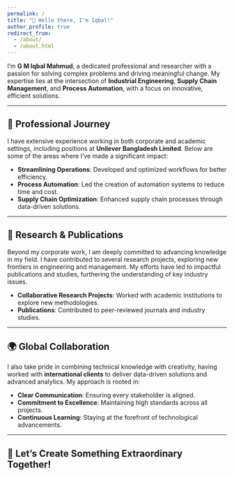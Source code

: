 ```yaml
---
permalink: /
title: "👋 Hello there, I'm Iqbal!"
author_profile: true
redirect_from: 
  - /about/
  - /about.html
---
```


I’m **G M Iqbal Mahmud**, a dedicated professional and researcher with a passion for solving complex problems and driving meaningful change. My expertise lies at the intersection of **Industrial Engineering**, **Supply Chain Management**, and **Process Automation**, with a focus on innovative, efficient solutions.

---

## 📍 **Professional Journey**

I have extensive experience working in both corporate and academic settings, including positions at **Unilever Bangladesh Limited**. Below are some of the areas where I’ve made a significant impact:

- **Streamlining Operations**: Developed and optimized workflows for better efficiency.
- **Process Automation**: Led the creation of automation systems to reduce time and cost.
- **Supply Chain Optimization**: Enhanced supply chain processes through data-driven solutions.

---

## 🔬 **Research & Publications**

Beyond my corporate work, I am deeply committed to advancing knowledge in my field. I have contributed to several research projects, exploring new frontiers in engineering and management. My efforts have led to impactful publications and studies, furthering the understanding of key industry issues.

- **Collaborative Research Projects**: Worked with academic institutions to explore new methodologies.
- **Publications**: Contributed to peer-reviewed journals and industry studies.

---

## 🌍 **Global Collaboration**

I also take pride in combining technical knowledge with creativity, having worked with **international clients** to deliver data-driven solutions and advanced analytics. My approach is rooted in:

- **Clear Communication**: Ensuring every stakeholder is aligned.
- **Commitment to Excellence**: Maintaining high standards across all projects.
- **Continuous Learning**: Staying at the forefront of technological advancements.

---

## 🎯 **Let’s Create Something Extraordinary Together!**
